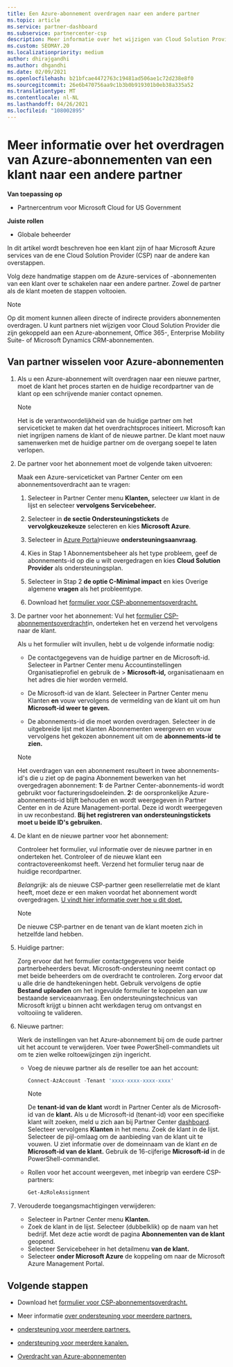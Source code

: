 ```yaml
---
title: Een Azure-abonnement overdragen naar een andere partner
ms.topic: article
ms.service: partner-dashboard
ms.subservice: partnercenter-csp
description: Meer informatie over het wijzigen van Cloud Solution Provider programmapartner die is gekoppeld aan de Azure-abonnementen van een klant.
ms.custom: SEOMAY.20
ms.localizationpriority: medium
author: dhirajgandhi
ms.author: dhgandhi
ms.date: 02/09/2021
ms.openlocfilehash: b21bfcae4472763c19481ad506ae1c72d238e8f0
ms.sourcegitcommit: 26e6b470756aa9c1b3b0b919301b0eb38a335a52
ms.translationtype: MT
ms.contentlocale: nl-NL
ms.lasthandoff: 04/26/2021
ms.locfileid: "108002895"
---
```

# <a name="learn-how-to-transfer-a-customers-azure-subscriptions-to-another-partner"></a>Meer informatie over het overdragen van Azure-abonnementen van een klant naar een andere partner

**Van toepassing op**

- Partnercentrum voor Microsoft Cloud for US Government

**Juiste rollen**

- Globale beheerder

In dit artikel wordt beschreven hoe een klant zijn of haar Microsoft Azure services van de ene Cloud Solution Provider (CSP) naar de andere kan overstappen.

Volg deze handmatige stappen om de Azure-services of -abonnementen van een klant over te schakelen naar een andere partner. Zowel de partner als de klant moeten de stappen voltooien.

>[!Note]  
>Op dit moment kunnen alleen directe of indirecte providers abonnementen overdragen.
>U kunt partners niet wijzigen voor Cloud Solution Provider die zijn gekoppeld aan een Azure-abonnement, Office 365-, Enterprise Mobility Suite- of Microsoft Dynamics CRM-abonnementen.

## <a name="switch-partners-for-azure-subscriptions"></a>Van partner wisselen voor Azure-abonnementen

1. Als u een Azure-abonnement wilt overdragen naar een nieuwe partner, moet de klant het proces starten en de huidige recordpartner van de klant op een schrijvende manier contact opnemen.

   >[!Note]
   > Het is de verantwoordelijkheid van de huidige partner om het serviceticket te maken dat het overdrachtsproces initieert. Microsoft kan niet ingrijpen namens de klant of de nieuwe partner. De klant moet nauw samenwerken met de huidige partner om de overgang soepel te laten verlopen.

2. De partner voor het abonnement moet de volgende taken uitvoeren:

   Maak een Azure-serviceticket van Partner Center om een abonnementsoverdracht aan te vragen:

   1. Selecteer in Partner Center menu **Klanten,** selecteer uw klant in de lijst en selecteer **vervolgens Servicebeheer.**

   2. Selecteer in **de sectie Ondersteuningstickets** de **vervolgkeuzekeuze** selecteren en kies **Microsoft Azure**.
   
   3. Selecteer in [Azure Portal](https://portal.azure.com)nieuwe **ondersteuningsaanvraag**.
   
   4. Kies in Stap  1 Abonnementsbeheer als het type probleem, geef de abonnements-id op die u wilt overgedragen en kies **Cloud Solution Provider** als ondersteuningsplan.
   
   5. Selecteer in Stap 2 **de optie C-Minimal impact** en kies Overige algemene **vragen** als het probleemtype.
   
   6. Download het [formulier voor CSP-abonnementsoverdracht.](https://query.prod.cms.rt.microsoft.com/cms/api/am/binary/RWwTWC)

3. De partner voor het abonnement: Vul het [formulier CSP-abonnementsoverdracht](https://query.prod.cms.rt.microsoft.com/cms/api/am/binary/RWwTWC)in, onderteken het en verzend het vervolgens naar de klant. 

   Als u het formulier wilt invullen, hebt u de volgende informatie nodig:

   - De contactgegevens van de huidige partner en de Microsoft-id. Selecteer in Partner Center menu Accountinstellingen  Organisatieprofiel en gebruik de &gt;  **Microsoft-id,** organisatienaam en het adres die hier worden vermeld. 

   - De Microsoft-id van de klant. Selecteer in Partner Center menu Klanten **en** vouw vervolgens de vermelding van de klant uit om hun **Microsoft-id weer te geven.**

   - De abonnements-id die moet worden overdragen. Selecteer in de uitgebreide lijst met klanten Abonnementen weergeven en vouw vervolgens het gekozen abonnement uit om de **abonnements-id** **te zien.**

   >[!Note]
   >Het overdragen van een abonnement resulteert in twee abonnements-id's die u ziet op de pagina Abonnement bewerken van het overgedragen abonnement: **1:** de Partner Center-abonnements-id wordt gebruikt voor factureringsdoeleinden.  **2:** de oorspronkelijke Azure-abonnements-id blijft behouden en wordt weergegeven in Partner Center en in de Azure Management-portal. Deze id wordt weergegeven in uw reconbestand.  **Bij het registreren van ondersteuningstickets moet u beide ID's gebruiken.**

4. De klant en de nieuwe partner voor het abonnement:

   Controleer het formulier, vul informatie over de nieuwe partner in en onderteken het. Controleer of de nieuwe klant een contractovereenkomst heeft. Verzend het formulier terug naar de huidige recordpartner.

   *Belangrijk:* als de nieuwe CSP-partner geen resellerrelatie met de klant heeft, moet deze er een maken voordat het abonnement wordt overgedragen. [U vindt hier informatie over hoe u dit doet.](request-a-relationship-with-a-customer.md)

   >[!Note]
   >De nieuwe CSP-partner en de tenant van de klant moeten zich in hetzelfde land hebben. 

5. Huidige partner:

   Zorg ervoor dat het formulier contactgegevens voor beide partnerbeheerders bevat. Microsoft-ondersteuning neemt contact op met beide beheerders om de overdracht te controleren. Zorg ervoor dat u alle drie de handtekeningen hebt. Gebruik vervolgens de optie **Bestand uploaden** om het ingevulde formulier te koppelen aan uw bestaande serviceaanvraag. Een ondersteuningstechnicus van Microsoft krijgt u binnen acht werkdagen terug om ontvangst en voltooiing te valideren.

6. Nieuwe partner:

   Werk de instellingen van het Azure-abonnement bij om de oude partner uit het account te verwijderen. Voer twee PowerShell-commandlets uit om te zien welke roltoewijzingen zijn ingericht.

   - Voeg de nieuwe partner als de reseller toe aan het account:

     ```powershell
     Connect-AzAccount -Tenant 'xxxx-xxxx-xxxx-xxxx'
     ```

     >[!NOTE]
     > De **tenant-id van de klant** wordt in Partner Center als de Microsoft-id van de **klant.** Als u de Microsoft-id (tenant-id) voor een specifieke klant wilt zoeken, meld u zich aan bij Partner Center [dashboard](https://partner.microsoft.com/dashboard). Selecteer vervolgens **Klanten** in het menu. Zoek de klant in de lijst. Selecteer de pijl-omlaag om de aanbieding van de klant uit te vouwen. U ziet informatie over de domeinnaam van de klant *en* de **Microsoft-id van de klant.** Gebruik de 16-cijferige **Microsoft-id** in de PowerShell-commandlet.

   - Rollen voor het account weergeven, met inbegrip van eerdere CSP-partners:

     ```powershell
     Get-AzRoleAssignment
     ```

7. Verouderde toegangsmachtigingen verwijderen:

   - Selecteer in Partner Center menu **Klanten.**
   - Zoek de klant in de lijst. Selecteer (dubbelklik) op de naam van het bedrijf. Met deze actie wordt de pagina **Abonnementen van de klant** geopend.
   - Selecteer Servicebeheer in het detailmenu **van de klant.**
   - Selecteer **onder Microsoft Azure** de koppeling om naar de Microsoft Azure Management Portal. 

## <a name="next-steps"></a>Volgende stappen

- Download het [formulier voor CSP-abonnementsoverdracht.](https://query.prod.cms.rt.microsoft.com/cms/api/am/binary/RE4ATIA)

- Meer informatie [over ondersteuning voor meerdere partners.](multipartner.md)

- [ondersteuning voor meerdere partners.](multipartner.md)
- [ondersteuning voor meerdere kanalen.](multichannel.md)
- [Overdracht van Azure-abonnementen](/azure/cost-management-billing/manage/transfer-subscriptions-subscribers-csp)